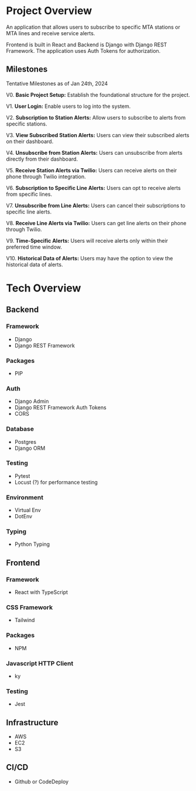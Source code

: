 # Project Overview 
An application that allows users to subscribe to specific MTA stations or MTA lines and receive service alerts. 

Frontend is built in React and Backend is Django with Django REST Framework. The application uses Auth Tokens for authorization. 

## Milestones
Tentative Milestones as of Jan 24th, 2024

V0. **Basic Project Setup:** Establish the foundational structure for the project.

V1. **User Login:** Enable users to log into the system.

V2. **Subscription to Station Alerts:** Allow users to subscribe to alerts from specific stations.

V3. **View Subscribed Station Alerts:** Users can view their subscribed alerts on their dashboard.

V4. **Unsubscribe from  Station Alerts:** Users can unsubscribe from alerts directly from their dashboard.

V5. **Receive Station Alerts via Twilio:** Users can receive alerts on their phone through Twilio integration.

V6. **Subscription to Specific Line Alerts:** Users can opt to receive alerts from specific lines.

V7. **Unsubscribe from Line Alerts:** Users can cancel their subscriptions to specific line alerts.

V8. **Receive Line Alerts via Twilio:** Users can get line alerts on their phone through Twilio.

V9. **Time-Specific Alerts:** Users will receive alerts only within their preferred time window.

V10. **Historical Data of Alerts:** Users may have the option to view the historical data of alerts. 





# Tech Overview
## Backend 

### Framework 
- Django
- Django REST Framework 

### Packages 
- PIP

### Auth
- Django Admin
- Django REST Framework Auth Tokens
- CORS

### Database
- Postgres
- Django ORM 

### Testing
- Pytest
- Locust (?) for performance testing

### Environment 
- Virtual Env
- DotEnv

### Typing
- Python Typing

## Frontend

### Framework 
- React with TypeScript

### CSS Framework 
- Tailwind

### Packages 
- NPM

### Javascript HTTP Client 
- ky

### Testing 
- Jest

## Infrastructure 
- AWS 
- EC2
- S3
  
## CI/CD
- Github or CodeDeploy
